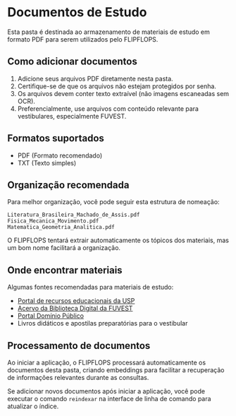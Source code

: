 # Documentos de Estudo

Esta pasta é destinada ao armazenamento de materiais de estudo em formato PDF para serem utilizados pelo FLIPFLOPS.

## Como adicionar documentos

1. Adicione seus arquivos PDF diretamente nesta pasta.
2. Certifique-se de que os arquivos não estejam protegidos por senha.
3. Os arquivos devem conter texto extraível (não imagens escaneadas sem OCR).
4. Preferencialmente, use arquivos com conteúdo relevante para vestibulares, especialmente FUVEST.

## Formatos suportados

- PDF (Formato recomendado)
- TXT (Texto simples)

## Organização recomendada

Para melhor organização, você pode seguir esta estrutura de nomeação:

```
Literatura_Brasileira_Machado_de_Assis.pdf
Fisica_Mecanica_Movimento.pdf
Matematica_Geometria_Analitica.pdf
```

O FLIPFLOPS tentará extrair automaticamente os tópicos dos materiais, mas um bom nome facilitará a organização.

## Onde encontrar materiais

Algumas fontes recomendadas para materiais de estudo:

- [Portal de recursos educacionais da USP](https://www.ime.usp.br/~matemateca/textos.html)
- [Acervo da Biblioteca Digital da FUVEST](http://www.fuvest.br/provas-anteriores)
- [Portal Domínio Público](http://www.dominiopublico.gov.br/)
- Livros didáticos e apostilas preparatórias para o vestibular

## Processamento de documentos

Ao iniciar a aplicação, o FLIPFLOPS processará automaticamente os documentos desta pasta, criando embeddings para facilitar a recuperação de informações relevantes durante as consultas.

Se adicionar novos documentos após iniciar a aplicação, você pode executar o comando `reindexar` na interface de linha de comando para atualizar o índice. 
